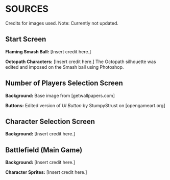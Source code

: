 # SOURCES
Credits for images used.
Note: Currently not updated.

## Start Screen
**Flaming Smash Ball:** [Insert credit here.]

**Octopath Characters:** [Insert credit here.]
The Octopath silhouette was edited and imposed on the Smash ball using Photoshop.

## Number of Players Selection Screen
**Background:** Base image from [getwallpapers.com]

**Buttons:** Edited version of *UI Button* by StumpyStrust on [opengameart.org]

## Character Selection Screen
**Background:** [Insert credit here.]

## Battlefield (Main Game)
**Background:** [Insert credit here.]

**Character Sprites:** [Insert credit here.]